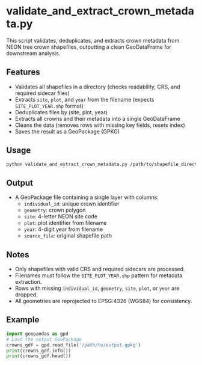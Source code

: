 # validate_and_extract_crown_metadata.py

This script validates, deduplicates, and extracts crown metadata from NEON tree crown shapefiles, outputting a clean GeoDataFrame for downstream analysis.

## Features
- Validates all shapefiles in a directory (checks readability, CRS, and required sidecar files)
- Extracts `site`, `plot`, and `year` from the filename (expects `SITE_PLOT_YEAR.shp` format)
- Deduplicates files by (site, plot, year)
- Extracts all crowns and their metadata into a single GeoDataFrame
- Cleans the data (removes rows with missing key fields, resets index)
- Saves the result as a GeoPackage (GPKG)

## Usage
```bash
python validate_and_extract_crown_metadata.py /path/to/shapefile_directory /path/to/output.gpkg
```

## Output
- A GeoPackage file containing a single layer with columns:
	- `individual_id`: unique crown identifier
	- `geometry`: crown polygon
	- `site`: 4-letter NEON site code
	- `plot`: plot identifier from filename
	- `year`: 4-digit year from filename
	- `source_file`: original shapefile path

## Notes
- Only shapefiles with valid CRS and required sidecars are processed.
- Filenames must follow the `SITE_PLOT_YEAR.shp` pattern for metadata extraction.
- Rows with missing `individual_id`, `geometry`, `site`, `plot`, or `year` are dropped.
- All geometries are reprojected to EPSG:4326 (WGS84) for consistency.

## Example
```python
import geopandas as gpd
# Load the output GeoPackage
crowns_gdf = gpd.read_file('/path/to/output.gpkg')
print(crowns_gdf.info())
print(crowns_gdf.head())
```
